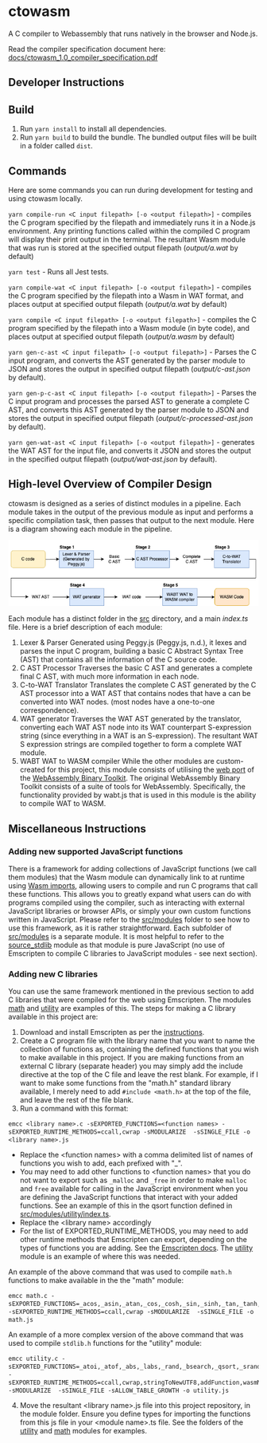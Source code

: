 # ctowasm

A C compiler to Webassembly that runs natively in the browser and Node.js.

Read the compiler specification document here: [docs/ctowasm_1.0_compiler_specification.pdf](docs/ctowasm_1.0_compiler_specification.pdf)

## Developer Instructions

## Build

1. Run `yarn install` to install all dependencies.
2. Run `yarn build` to build the bundle. The bundled output files will be built in a folder called `dist`.

## Commands

Here are some commands you can run during development for testing and using ctowasm locally.

`yarn compile-run <C input filepath> [-o <output filepath>]` - compiles the C program specified by the filepath and immediately runs it in a Node.js environment. Any printing functions called within the compiled C program will display their print output in the terminal. The resultant Wasm module that was run is stored at the specified output filepath (_output/a.wat_ by default)

`yarn test` - Runs all Jest tests.

`yarn compile-wat <C input filepath> [-o <output filepath>]` - compiles the C program specified by the filepath into a Wasm in WAT format, and places output at specified output filepath (_output/a.wat_ by default)

`yarn compile <C input filepath> [-o <output filepath>]` - compiles the C program specified by the filepath into a Wasm module (in byte code), and places output at specified output filepath (_output/a.wasm_ by default)

`yarn gen-c-ast <C input filepath> [-o <output filepath>]` - Parses the C input program, and converts the AST generated by the parser module to JSON and stores the output in specified output filepath (_output/c-ast.json_ by default).

`yarn gen-p-c-ast <C input filepath> [-o <output filepath>]` - Parses the C input program and processes the parsed AST to generate a complete C AST, and converts this AST generated by the parser module to JSON and stores the output in specified output filepath (_output/c-processed-ast.json_ by default).

`yarn gen-wat-ast <C input filepath> [-o <output filepath>]` - generates the WAT AST for the input file, and converts it JSON and stores the output in the specified output filepath (_output/wat-ast.json_ by default).

## High-level Overview of Compiler Design

ctowasm is designed as a series of distinct modules in a pipeline. Each module takes in the output of the previous module as input and performs a specific compilation task, then passes that output to the next module. Here is a diagram showing each module in the pipeline.

![ctowasm compiler pipeline](docs/assets/fyp_compiler_pipeline.png)

Each module has a distinct folder in the [src](/src) directory, and a main _index.ts_ file.
Here is a brief description of each module:

1. Lexer & Parser
   Generated using Peggy.js (Peggy.js, n.d.), it lexes and parses the input C program, building a basic C Abstract Syntax Tree (AST) that contains all the information of the C source code.
2. C AST Processor
   Traverses the basic C AST and generates a complete final C AST, with much more information in each node.
3. C-to-WAT Translator
   Translates the complete C AST generated by the C AST processor into a WAT AST that contains nodes that have a can be converted into WAT nodes. (most nodes have a one-to-one correspondence).
4. WAT generator
   Traverses the WAT AST generated by the translator, converting each WAT AST node into its WAT counterpart S-expression string (since everything in a WAT is an S-expression). The resultant WAT S expression strings are compiled together to form a complete WAT module.
5. WABT WAT to WASM compiler
   While the other modules are custom-created for this project, this module consists of utilising the [web port](https://github.com/AssemblyScript/wabt.js/) of the [WebAssembly Binary Toolkit](https://github.com/WebAssembly/wabt). The original WebAssembly Binary Toolkit consists of a suite of tools for WebAssembly. Specifically, the functionality provided by wabt.js that is used in this module is the ability to compile WAT to WASM.

## Miscellaneous Instructions

### Adding new supported JavaScript functions

There is a framework for adding collections of JavaScript functions (we call them modules) that the Wasm module can dynamically link to at runtime using [Wasm imports](https://webassembly.org/getting-started/js-api/), allowing users to compile and run C programs that call these functions. This allows you to greatly expand what users can do with programs compiled using the compiler, such as interacting with external JavaScript libraries or browser APIs, or simply your own custom functions written in JavaScript. Please refer to the [src/modules](src/modules) folder to see how to use this framework, as it is rather straightforward. Each subfolder of [src/modules](src/modules) is a separate module. It is most helpful to refer to the [source_stdlib](src/modules/source_stdlib) module as that module is pure JavaScript (no use of Emscripten to compile C libraries to JavaScript modules - see next section).

### Adding new C libraries

You can use the same framework mentioned in the previous section to add C libraries that were compiled for the web using Emscripten. The modules [math](src/modules/math) and [utility](src/modules/utility) are examples of this. The steps for making a C library available in this project are:

1. Download and install Emscripten as per the [instructions](https://emscripten.org/docs/getting_started/downloads.html).
2. Create a C program file with the library name that you want to name the collection of functions as, containing the defined functions that you wish to make available in this project. If you are making functions from an external C library (separate header) you may simply add the include directive at the top of the C file and leave the rest blank. For example, if I want to make some functions from the "math.h" standard library available, I merely need to add `#include <math.h>` at the top of the file, and leave the rest of the file blank.
3. Run a command with this format:

```
emcc <library name>.c -sEXPORTED_FUNCTIONS=<function names> -sEXPORTED_RUNTIME_METHODS=ccall,cwrap -sMODULARIZE  -sSINGLE_FILE -o <library name>.js
```

- Replace the \<function names> with a comma delimited list of names of functions you wish to add, each prefixed with "\_".
- You may need to add other functions to \<function names> that you do not want to export such as `_malloc` and `_free` in order to make `malloc` and `free` available for calling in the JavaScript environment when you are defining the JavaScript functions that interact with your added functions. See an example of this in the qsort function defined in [src/modules/utility/index.ts](src/modules/utility/index.ts).
- Replace the \<library name> accordingly
- For the list of EXPORTED_RUNTIME_METHODS, you may need to add other runtime methods that Emscripten can export, depending on the types of functions you are adding. See the [Emscripten docs](https://emscripten.org/docs/porting/connecting_cpp_and_javascript/Interacting-with-code.html). The [utility](src/modules/utility) module is an example of where this was needed.

An example of the above command that was used to compile `math.h` functions to make available in the the "math" module:

```
emcc math.c -sEXPORTED_FUNCTIONS=_acos,_asin,_atan,_cos,_cosh,_sin,_sinh,_tan,_tanh,_exp,_log,_log10,_pow,_sqrt,_ceil,_floor -sEXPORTED_RUNTIME_METHODS=ccall,cwrap -sMODULARIZE  -sSINGLE_FILE -o math.js
```

An example of a more complex version of the above command that was used to compile `stdlib.h` functions for the "utility" module:

```
emcc utility.c -sEXPORTED_FUNCTIONS=_atoi,_atof,_abs,_labs,_rand,_bsearch,_qsort,_srand,_free,_malloc -sEXPORTED_RUNTIME_METHODS=ccall,cwrap,stringToNewUTF8,addFunction,wasmMemory -sMODULARIZE  -sSINGLE_FILE -sALLOW_TABLE_GROWTH -o utility.js
```

4. Move the resultant \<library name>.js file into this project repository, in the module folder. Ensure you define types for importing the functions from this js file in your \<module name>.ts file. See the folders of the [utility](src/modules/utility) and [math](src/modules/math) modules for examples.
